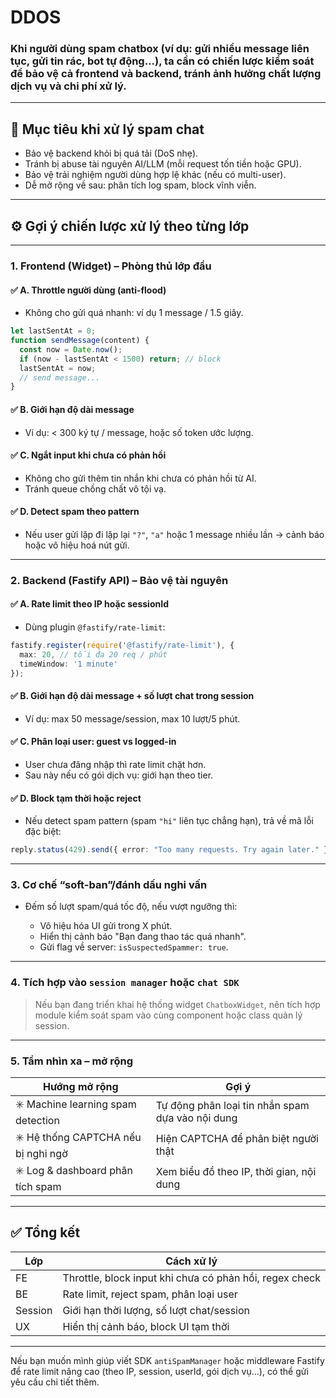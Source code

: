 # DDOS

### Khi người dùng **spam chatbox** (ví dụ: gửi nhiều message liên tục, gửi tin rác, bot tự động...), ta **cần có chiến lược kiểm soát để bảo vệ cả frontend và backend**, tránh ảnh hưởng chất lượng dịch vụ và chi phí xử lý.

---

## 🎯 Mục tiêu khi xử lý spam chat

* Bảo vệ backend khỏi bị quá tải (DoS nhẹ).
* Tránh bị abuse tài nguyên AI/LLM (mỗi request tốn tiền hoặc GPU).
* Bảo vệ trải nghiệm người dùng hợp lệ khác (nếu có multi-user).
* Dễ mở rộng về sau: phân tích log spam, block vĩnh viễn.

---

## ⚙️ Gợi ý chiến lược xử lý theo từng lớp

---

### 1. **Frontend (Widget) – Phòng thủ lớp đầu**

#### ✅ A. **Throttle người dùng (anti-flood)**

* Không cho gửi quá nhanh: ví dụ 1 message / 1.5 giây.

```ts
let lastSentAt = 0;
function sendMessage(content) {
  const now = Date.now();
  if (now - lastSentAt < 1500) return; // block
  lastSentAt = now;
  // send message...
}
```

#### ✅ B. **Giới hạn độ dài message**

* Ví dụ: < 300 ký tự / message, hoặc số token ước lượng.

#### ✅ C. **Ngắt input khi chưa có phản hồi**

* Không cho gửi thêm tin nhắn khi chưa có phản hồi từ AI.
* Tránh queue chồng chất vô tội vạ.

#### ✅ D. **Detect spam theo pattern**

* Nếu user gửi lặp đi lặp lại `"?"`, `"a"` hoặc 1 message nhiều lần → cảnh báo hoặc vô hiệu hoá nút gửi.

---

### 2. **Backend (Fastify API) – Bảo vệ tài nguyên**

#### ✅ A. **Rate limit theo IP hoặc sessionId**

* Dùng plugin `@fastify/rate-limit`:

```ts
fastify.register(require('@fastify/rate-limit'), {
  max: 20, // tối đa 20 req / phút
  timeWindow: '1 minute'
});
```

#### ✅ B. **Giới hạn độ dài message + số lượt chat trong session**

* Ví dụ: max 50 message/session, max 10 lượt/5 phút.

#### ✅ C. **Phân loại user: guest vs logged-in**

* User chưa đăng nhập thì rate limit chặt hơn.
* Sau này nếu có gói dịch vụ: giới hạn theo tier.

#### ✅ D. **Block tạm thời hoặc reject**

* Nếu detect spam pattern (spam `"hi"` liên tục chẳng hạn), trả về mã lỗi đặc biệt:

```ts
reply.status(429).send({ error: "Too many requests. Try again later." });
```

---

### 3. **Cơ chế “soft-ban”/đánh dấu nghi vấn**

* Đếm số lượt spam/quá tốc độ, nếu vượt ngưỡng thì:

  * Vô hiệu hóa UI gửi trong X phút.
  * Hiển thị cảnh báo "Bạn đang thao tác quá nhanh".
  * Gửi flag về server: `isSuspectedSpammer: true`.

---

### 4. **Tích hợp vào `session manager` hoặc `chat SDK`**

> Nếu bạn đang triển khai hệ thống widget `ChatboxWidget`, nên tích hợp module kiểm soát spam vào cùng component hoặc class quản lý session.

---

### 5. **Tầm nhìn xa – mở rộng**

| Hướng mở rộng                       | Gợi ý                                            |
| ----------------------------------- | ------------------------------------------------ |
| ✳️ Machine learning spam detection  | Tự động phân loại tin nhắn spam dựa vào nội dung |
| ✳️ Hệ thống CAPTCHA nếu bị nghi ngờ | Hiện CAPTCHA để phân biệt người thật             |
| ✳️ Log & dashboard phân tích spam   | Xem biểu đồ theo IP, thời gian, nội dung         |

---

## ✅ Tổng kết

| Lớp     | Cách xử lý                                              |
| ------- | ------------------------------------------------------- |
| FE      | Throttle, block input khi chưa có phản hồi, regex check |
| BE      | Rate limit, reject spam, phân loại user                 |
| Session | Giới hạn thời lượng, số lượt chat/session               |
| UX      | Hiển thị cảnh báo, block UI tạm thời                    |

---

Nếu bạn muốn mình giúp viết SDK `antiSpamManager` hoặc middleware Fastify để rate limit nâng cao (theo IP, session, userId, gói dịch vụ...), có thể gửi yêu cầu chi tiết thêm.
